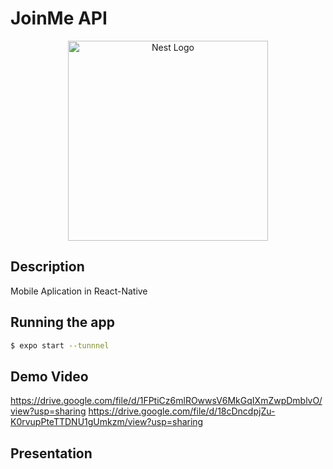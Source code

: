 # JoinMe API

<p align="center">
  <a href="http://nestjs.com/" target="blank"><img src="https://nestjs.com/img/logo_text.svg" width="320" alt="Nest Logo" /></a>
</p>

## Description

Mobile Aplication in React-Native

## Running the app

```bash
$ expo start --tunnnel
```

## Demo Video
https://drive.google.com/file/d/1FPtiCz6mlROwwsV6MkGqIXmZwpDmblvO/view?usp=sharing
https://drive.google.com/file/d/18cDncdpjZu-K0rvupPteTTDNU1gUmkzm/view?usp=sharing

## Presentation

